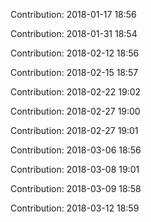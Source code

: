 Contribution: 2018-01-17 18:56

Contribution: 2018-01-31 18:54

Contribution: 2018-02-12 18:56

Contribution: 2018-02-15 18:57

Contribution: 2018-02-22 19:02

Contribution: 2018-02-27 19:00

Contribution: 2018-02-27 19:01

Contribution: 2018-03-06 18:56

Contribution: 2018-03-08 19:01

Contribution: 2018-03-09 18:58

Contribution: 2018-03-12 18:59

